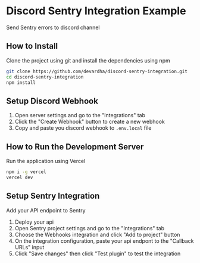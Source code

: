 # Discord Sentry Integration Example
Send Sentry errors to discord channel

## How to Install
Clone the project using git and install the dependencies using npm

```bash
git clone https://github.com/devardha/discord-sentry-integration.git
cd discord-sentry-integration
npm install
```

## Setup Discord Webhook
1. Open server settings and go to the "Integrations" tab
2. Click the "Create Webhook" button to create a new webhook
3. Copy and paste you discord webhook to `.env.local` file

## How to Run the Development Server
Run the application using Vercel
```bash
npm i -g vercel
vercel dev
```

## Setup Sentry Integration
Add your API endpoint to Sentry
1. Deploy your api
2. Open Sentry project settings and go to the "Integrations" tab
3. Choose the Webhooks integration and click "Add to project" button
4. On the integration configuration, paste your api endpont to the "Callback URLs" input
5. Click "Save changes" then click "Test plugin" to test the integration